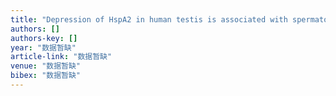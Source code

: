 ```yaml
---
title: "Depression of HspA2 in human testis is associated with spermatogenic impairment and fertilization rate in ICSI treatment for azoospermic individuals"
authors: []
authors-key: []
year: "数据暂缺"
article-link: "数据暂缺"
venue: "数据暂缺"
bibex: "数据暂缺"
---
```

